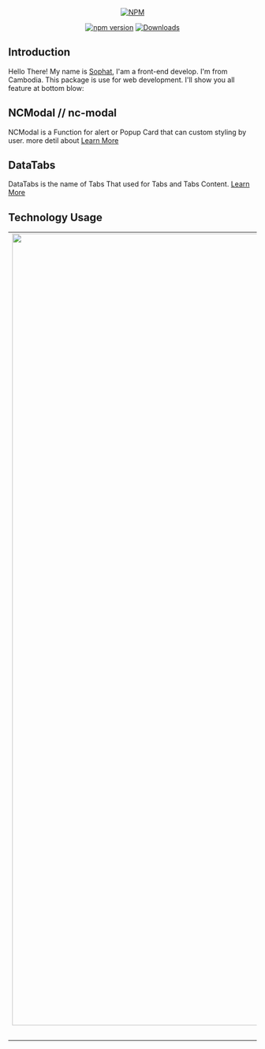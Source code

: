 <div align="center">

[![NPM](https://nodei.co/npm/nc-modal.png?downloads=true&downloadRank=true&stars=true)](https://nodei.co/npm/nc-modal/) <br/>

 [![npm version](https://badge.fury.io/js/nc-modal.svg)](https://badge.fury.io/js/nc-modal)  [![Downloads](https://img.shields.io/npm/dt/nc-modal)](https://www.npmjs.com/package/git-stats) 

</div>

## Introduction
Hello There! My name is [Sophat](https://github.com/pphatDev), I'am a front-end develop. I'm from Cambodia. This package is use for web development. I'll show you all feature at bottom blow: 
  
## NCModal // nc-modal
NCModal is a Function for alert or Popup Card that can custom styling by user. more detil about [Learn More](https://github.com/nintrealab/ncModal/blob/main/src/modal/README.md)


## DataTabs
DataTabs is the name of Tabs That used for Tabs and Tabs Content.
[Learn More](https://github.com/nintrealab/ncModal/blob/main/src/tabs/README.md)

## Technology Usage

| | | |
|:-------------------------:|:-------------------------:|:-------------------------:|
|<img width="1604" src="https://user-images.githubusercontent.com/65520537/185019069-385d92d7-8c12-4c8e-8229-b93df196b7ef.png">  Webpack |  <img width="1604" src="https://user-images.githubusercontent.com/65520537/185019457-dbdf2616-a258-4a5c-82af-be3c1aed36ec.png"> TailwindCss |<img width="1604" src="https://user-images.githubusercontent.com/65520537/185019624-67df2299-0fdb-406e-90fa-ae441abd79ed.png"> Babel Js|
| | | |
